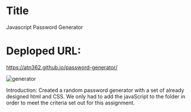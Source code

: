 # Title

Javascript Password Generator

# Deploped URL: 

https://atn362.github.io/password-generator/

![generator](https://user-images.githubusercontent.com/77468756/124655238-35c38000-de65-11eb-8264-574a3004fcc4.png)

Introduction:
Created a random password generator with a set of already designed html and CSS.  We only had to add the javaScript to the folder in order to meet the criteria set out for this assignment.

